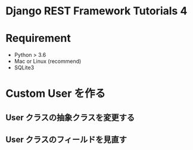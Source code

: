 # Django REST Framework Tutorials 4
# Requirement
- Python > 3.6
- Mac or Linux (recommend)
- SQLite3

# Custom User を作る
## User クラスの抽象クラスを変更する
## User クラスのフィールドを見直す
